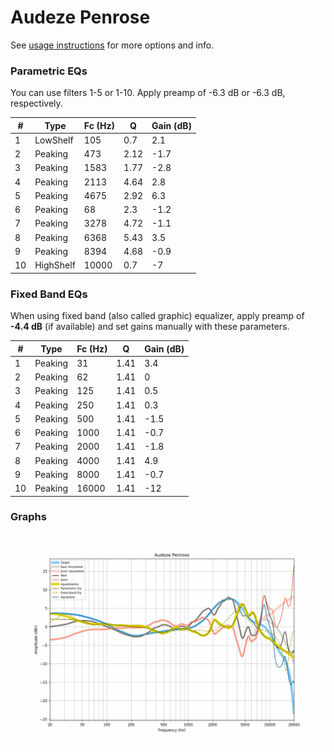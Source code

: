 # Audeze Penrose
See [usage instructions](https://github.com/jaakkopasanen/AutoEq#usage) for more options and info.

### Parametric EQs
You can use filters 1-5 or 1-10. Apply preamp of -6.3 dB or -6.3 dB, respectively.

|   # | Type      |   Fc (Hz) |    Q |   Gain (dB) |
|-----|-----------|-----------|------|-------------|
|   1 | LowShelf  |       105 | 0.7  |         2.1 |
|   2 | Peaking   |       473 | 2.12 |        -1.7 |
|   3 | Peaking   |      1583 | 1.77 |        -2.8 |
|   4 | Peaking   |      2113 | 4.64 |         2.8 |
|   5 | Peaking   |      4675 | 2.92 |         6.3 |
|   6 | Peaking   |        68 | 2.3  |        -1.2 |
|   7 | Peaking   |      3278 | 4.72 |        -1.1 |
|   8 | Peaking   |      6368 | 5.43 |         3.5 |
|   9 | Peaking   |      8394 | 4.68 |        -0.9 |
|  10 | HighShelf |     10000 | 0.7  |        -7   |

### Fixed Band EQs
When using fixed band (also called graphic) equalizer, apply preamp of **-4.4 dB** (if available) and set gains manually with these parameters.

|   # | Type    |   Fc (Hz) |    Q |   Gain (dB) |
|-----|---------|-----------|------|-------------|
|   1 | Peaking |        31 | 1.41 |         3.4 |
|   2 | Peaking |        62 | 1.41 |         0   |
|   3 | Peaking |       125 | 1.41 |         0.5 |
|   4 | Peaking |       250 | 1.41 |         0.3 |
|   5 | Peaking |       500 | 1.41 |        -1.5 |
|   6 | Peaking |      1000 | 1.41 |        -0.7 |
|   7 | Peaking |      2000 | 1.41 |        -1.8 |
|   8 | Peaking |      4000 | 1.41 |         4.9 |
|   9 | Peaking |      8000 | 1.41 |        -0.7 |
|  10 | Peaking |     16000 | 1.41 |       -12   |

### Graphs
![](./Audeze%20Penrose.png)
